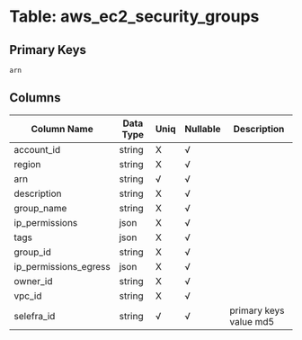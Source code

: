 # Table: aws_ec2_security_groups

## Primary Keys 

```
arn
```


## Columns 

|  Column Name   |  Data Type  | Uniq | Nullable | Description | 
|  ----  | ----  | ----  | ----  | ---- | 
| account_id | string | X | √ |  | 
| region | string | X | √ |  | 
| arn | string | √ | √ |  | 
| description | string | X | √ |  | 
| group_name | string | X | √ |  | 
| ip_permissions | json | X | √ |  | 
| tags | json | X | √ |  | 
| group_id | string | X | √ |  | 
| ip_permissions_egress | json | X | √ |  | 
| owner_id | string | X | √ |  | 
| vpc_id | string | X | √ |  | 
| selefra_id | string | √ | √ | primary keys value md5 | 


